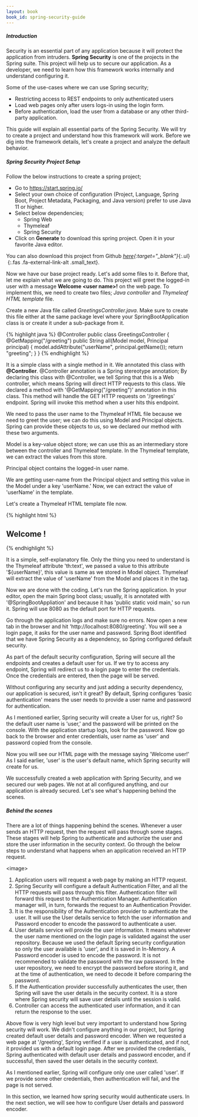 ```yaml
---
layout: book
book_id: spring-security-guide
---
```


##### Introduction

Security is an essential part of any application because it will protect the application from intruders. **Spring Security** is one of the projects in the Spring suite. This project will help us to secure our application. As a developer, we need to learn how this framework works internally and understand configuring it.

Some of the use-cases where we can use Spring security;

* Restricting access to REST endpoints to only authenticated users
* Load web pages only after users logs-in using the login form.
* Before authentication, load the user from a database or any other third-party application.

This guide will explain all essential parts of the Spring Security. We will try to create a project and understand how this framework will work. Before we dig into the framework details, let's create a project and analyze the default behavior.

##### Spring Security Project Setup

Follow the below instructions to create a spring project;

* Go to https://start.spring.io/
* Select your own choice of configuration (Project, Language, Spring Boot, Project Metadata, Packaging, and Java version) prefer to use Java 11 or higher.
* Select below dependencies;
    * Spring Web
    * Thymeleaf
    * Spring Security
* Click on **Generate** to download this spring project. Open it in your favorite Java editor.

You can also download this project from Github *[here](https://github.com/kpradeep12/thetechstack-projects/tree/main/spring-security-introduction-1){:target="_blank"}*{:.ul} *&nbsp;*{:.fas .fa-external-link-alt .small_text}.

Now we have our base project ready. Let's add some files to it. Before that, let me explain what we are going to do. This project will greet the logged-in user with a message **Welcome \<user name\>!** on the web page. To implement this, we need to create two files; _Java controller_ and _Thymeleaf HTML template_ file.

Create a new Java file called _GreetingsController.java_. Make sure to create this file either at the same package level where your SpringBootApplication class is or create it under a sub-package from it.

{% highlight java %}
@Controller
public class GreetingsController {
  @GetMapping("/greeting")
  public String all(Model model, Principal principal) {
    model.addAttribute("userName", principal.getName());
    return "greeting";
  }
}
{% endhighlight %}

It is a simple class with a single method in it. We annotated this class with **@Controller**. @Controller annotation is a Spring stereotype annotation; By declaring this class with @Controller, we tell Spring that this is a Web controller, which means Spring will direct HTTP requests to this class. We declared a method with '@GetMapping("/greeting")' annotation in this class. This method will handle the GET HTTP requests on '/greetings' endpoint. Spring will invoke this method when a user hits this endpoint.

We need to pass the user name to the Thymeleaf HTML file because we need to greet the user; we can do this using Model and Principal objects. Spring can provide these objects to us, so we declared our method with these two arguments.

Model is a key-value object store; we can use this as an intermediary store between the controller and Thymeleaf template. In the Thymeleaf template, we can extract the values from this store.

Principal object contains the logged-in user name.

We are getting user-name from the Principal object and setting this value in the Model under a key 'userName.' Now, we can extract the value of 'userName' in the template.

Let's create a Thymeleaf HTML template file now.

{% highlight html %}
<html>
<body>
<h2>Welcome <span th:text="${userName}"></span>!</h2>
</body>
</html>
{% endhighlight %}

It is a simple, self-explanatory file. Only the thing you need to understand is the Thymeleaf attribute 'th:text', we passed a value to this attribute '${userName}', this value is same as we stored in Model object. Thymeleaf will extract the value of 'userName' from the Model and places it in the <span> tag.

Now we are done with the coding. Let's run the Spring application. In your editor, open the main Spring boot class; usually, it is annotated with '@SpringBootAppliation' and because it has 'public static void main,' so run it. Spring will use 8080 as the default port for HTTP requests.

Go through the application logs and make sure no errors. Now open a new tab in the browser and hit 'http://localhost:8080/greeting'. You will see a login page, it asks for the user name and password. Spring Boot identified that we have Spring Security as a dependency, so Spring configured default security.

As part of the default security configuration, Spring will secure all the endpoints and creates a default user for us. If we try to access any endpoint, Spring will redirect us to a login page to enter the credentials. Once the credentials are entered, then the page will be served.

Without configuring any security and just adding a security dependency, our application is secured, isn't it great? By default, Spring configures 'basic authentication' means the user needs to provide a user name and password for authentication.

As I mentioned earlier, Spring security will create a User for us, right? So the default user name is 'user,' and the password will be printed on the console. With the application startup logs, look for the password. Now go back to the browser and enter credentials, user name as 'user' and password copied from the console.

Now you will see our HTML page with the message saying 'Welcome user!' As I said earlier, 'user' is the user's default name, which Spring security will create for us.

We successfully created a web application with Spring Security, and we secured our web pages. We not at all configured anything, and our application is already secured. Let's see what's happening behind the scenes.

##### Behind the scenes

There are a lot of things happening behind the scenes. Whenever a user sends an HTTP request, then the request will pass through some stages. These stages will help Spring to authenticate and authorize the user and store the user information in the security context. Go through the below steps to understand what happens when an application received an HTTP request.

\<image>

1. Application users will request a web page by making an HTTP request.  
2. Spring Security will configure a default Authentication Filter, and all the HTTP requests will pass through this filter. Authentication filter will forward this request to the Authentication Manager. Authentication manager will, in turn, forwards the request to an 		Authentication Provider.  
3. It is the responsibility of the Authentication provider to authenticate the user. It will use the User details service to fetch the user information and Password encoder to encode the password to authenticate a user.  
4. User details service will provide the user information. It means whatever the user name mentioned on the login page is validated against the user repository. Because we used the default Spring security configuration so only the user available is 'user', and it is saved in In-Memory. A Password encoder is used to encode the password. It is not recommended to validate the password with the raw password. In the user repository, we need to encrypt the password before storing it, and at the time of authentication, we need to decode it before comparing the password.  
5. If the Authentication provider successfully authenticates the user, then Spring will save the user details in the security context. It is a store where Spring security will save user details until the session is valid.  
6. Controller can access the authenticated user information, and it can return the response to the user.

Above flow is very high level but very important to understand how Spring security will work. We didn't configure anything in our project, but Spring created default user details and password encoder. When we requested a web page at '/greeting', Spring verified if a user is authenticated, and if not, it provided us with a default login page. After we provided the credentials, Spring authenticated with default user details and password encoder, and if successful, then saved the user details in the security context.

As I mentioned earlier, Spring will configure only one user called 'user'. If we provide some other credentials, then authentication will fail, and the page is not served.

In this section, we learned how spring security would authenticate users. In the next section, we will see how to configure User details and password encoder.
